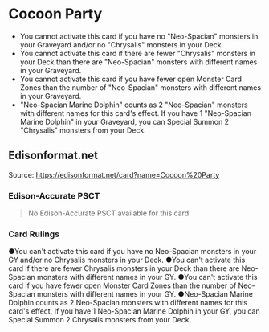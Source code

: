 # Cocoon Party

*   You cannot activate this card if you have no "Neo-Spacian" monsters in your Graveyard and/or no "Chrysalis" monsters in your Deck.
*   You cannot activate this card if there are fewer "Chrysalis" monsters in your Deck than there are "Neo-Spacian" monsters with different names in your Graveyard.
*   You cannot activate this card if you have fewer open Monster Card Zones than the number of "Neo-Spacian" monsters with different names in your Graveyard.
*   "Neo-Spacian Marine Dolphin" counts as 2 "Neo-Spacian" monsters with different names for this card's effect. If you have 1 "Neo-Spacian Marine Dolphin" in your Graveyard, you can Special Summon 2 "Chrysalis" monsters from your Deck.

## Edisonformat.net

Source: https://edisonformat.net/card?name=Cocoon%20Party

### Edison-Accurate PSCT

> No Edison-Accurate PSCT available for this card.

### Card Rulings

●You can't activate this card if you have no Neo-Spacian monsters in your GY and/or no Chrysalis monsters in your Deck.
●You can't activate this card if there are fewer Chrysalis monsters in your Deck than there are Neo-Spacian monsters with different names in your GY.
●You can't activate this card if you have fewer open Monster Card Zones than the number of Neo-Spacian monsters with different names in your GY.
●Neo-Spacian Marine Dolphin counts as 2 Neo-Spacian monsters with different names for this card's effect. If you have 1 Neo-Spacian Marine Dolphin in your GY, you can Special Summon 2 Chrysalis monsters from your Deck.
            